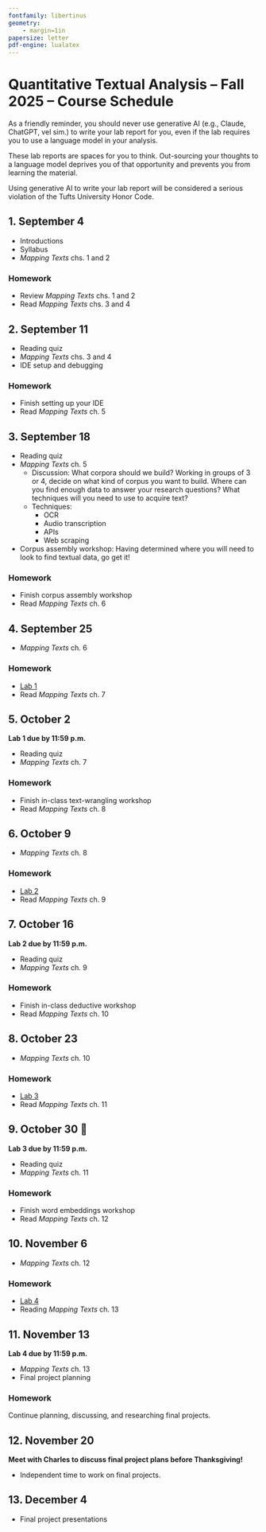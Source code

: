 ```yaml
---
fontfamily: libertinus
geometry:
    - margin=1in
papersize: letter
pdf-engine: lualatex
---
```


# Quantitative Textual Analysis – Fall 2025 – Course Schedule

As a friendly reminder, you should never use generative AI (e.g., Claude, ChatGPT, vel sim.) to write your lab report for you, even if the lab requires you to use a language model in your analysis.

These lab reports are spaces for you to think. Out-sourcing your thoughts to a language model deprives you of that opportunity and prevents you from learning the material.

Using generative AI to write your lab report will be considered a serious violation of the Tufts University Honor Code.

## 1. September 4

- Introductions
- Syllabus
- _Mapping Texts_ chs. 1 and 2

### Homework

- Review _Mapping Texts_ chs. 1 and 2
- Read _Mapping Texts_ chs. 3 and 4

## 2. September 11

- Reading quiz
- _Mapping Texts_ chs. 3 and 4
- IDE setup and debugging

### Homework

- Finish setting up your IDE
- Read _Mapping Texts_ ch. 5

## 3. September 18

- Reading quiz
- _Mapping Texts_ ch. 5
    - Discussion: What corpora should we build? Working in groups of 3 or 4, decide on what kind of corpus you want to build. Where can you find enough data to answer your research questions? What techniques will you need to use to acquire text?
    - Techniques:
        - OCR
        - Audio transcription
        - APIs
        - Web scraping
- Corpus assembly workshop: Having determined where you will need to look to find textual data, go get it!

### Homework

- Finish corpus assembly workshop
- Read _Mapping Texts_ ch. 6

## 4. September 25

- _Mapping Texts_ ch. 6

### Homework

- [Lab 1](./labs/01_text_to_numbers.md)
- Read _Mapping Texts_ ch. 7

## 5. October 2

**Lab 1 due by 11:59 p.m.**

- Reading quiz
- _Mapping Texts_ ch. 7

### Homework

- Finish in-class text-wrangling workshop
- Read _Mapping Texts_ ch. 8

## 6. October 9

- _Mapping Texts_ ch. 8

### Homework

- [Lab 2](./labs/01_text_wrangling.md)
- Read _Mapping Texts_ ch. 9

## 7. October 16

**Lab 2 due by 11:59 p.m.**

- Reading quiz
- _Mapping Texts_ ch. 9

### Homework

- Finish in-class deductive workshop
- Read _Mapping Texts_ ch. 10

## 8. October 23

- _Mapping Texts_ ch. 10

### Homework

- [Lab 3](./labs/03_core_deductive-inductive.md)
- Read _Mapping Texts_ ch. 11

## 9. October 30 🎃

**Lab 3 due by 11:59 p.m.**

- Reading quiz
- _Mapping Texts_ ch. 11

### Homework

- Finish word embeddings workshop
- Read _Mapping Texts_ ch. 12

## 10. November 6

- _Mapping Texts_ ch. 12

### Homework

- [Lab 4](./labs/04_prediction.md)
- Reading _Mapping Texts_ ch. 13

## 11. November 13

**Lab 4 due by 11:59 p.m.**

- _Mapping Texts_ ch. 13
- Final project planning

### Homework

Continue planning, discussing, and researching final projects.

## 12. November 20

**Meet with Charles to discuss final project plans before Thanksgiving!**

- Independent time to work on final projects.

## 13. December 4

- Final project presentations
